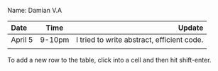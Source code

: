 Name: Damian V.A

| Date    |  Time  |                                     Update |
|:--------|:------:|-------------------------------------------:|
| April 5 | 9-10pm | I tried to write abstract, efficient code. |
|         |        |                                            |


To add a new row to the table, click into a cell and then hit shift-enter.